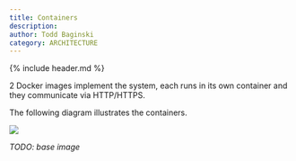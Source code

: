 ```yaml
---
title: Containers
description:
author: Todd Baginski
category: ARCHITECTURE
---
```


{% include header.md %}

2 Docker images implement the system, each runs in its own container and they communicate via HTTP/HTTPS.

The following diagram illustrates the containers.

![]({{site.baseurl}}/img/containers.jpg)


*TODO: base image*